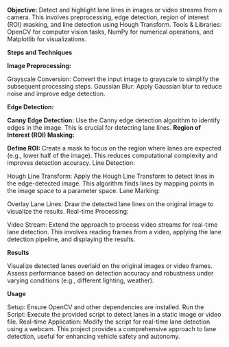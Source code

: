 **Objective:** Detect and highlight lane lines in images or video streams from a camera. This involves preprocessing, edge detection, region of interest (ROI) masking, and line detection using Hough Transform.
Tools & Libraries: OpenCV for computer vision tasks, NumPy for numerical operations, and Matplotlib for visualizations.

**Steps and Techniques**

**Image Preprocessing:**

Grayscale Conversion: Convert the input image to grayscale to simplify the subsequent processing steps.
Gaussian Blur: Apply Gaussian blur to reduce noise and improve edge detection.

**Edge Detection:**

  **Canny Edge Detection:** Use the Canny edge detection algorithm to identify edges in the image. This is crucial for detecting lane lines.
  **Region of Interest (ROI) Masking:**

  **Define ROI:** Create a mask to focus on the region where lanes are expected (e.g., lower half of the image). This reduces computational complexity and improves detection accuracy.
Line Detection:

Hough Line Transform: Apply the Hough Line Transform to detect lines in the edge-detected image. This algorithm finds lines by mapping points in the image space to a parameter space.
Lane Marking:

Overlay Lane Lines: Draw the detected lane lines on the original image to visualize the results.
Real-time Processing:

Video Stream: Extend the approach to process video streams for real-time lane detection. This involves reading frames from a video, applying the lane detection pipeline, and displaying the results.

**Results**

Visualize detected lanes overlaid on the original images or video frames.
Assess performance based on detection accuracy and robustness under varying conditions (e.g., different lighting, weather).

**Usage**

Setup: Ensure OpenCV and other dependencies are installed.
Run the Script: Execute the provided script to detect lanes in a static image or video file.
Real-time Application: Modify the script for real-time lane detection using a webcam.
This project provides a comprehensive approach to lane detection, useful for enhancing vehicle safety and autonomy.
